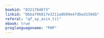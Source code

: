 ```yaml
---
bookid: "0321784073"
linkid: "8bba796817e3211a0b99e47dbed1566b"
referal: "qf_sp_asin_til"
ebook: true
proglanguagename: "PHP"
---
```

